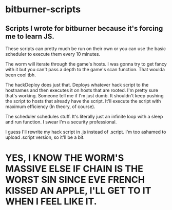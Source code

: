 # bitburner-scripts
## Scripts I wrote for bitburner because it's forcing me to learn JS.

These scripts can pretty much be run on their own or you can use the basic scheduler to execute them every 10 minutes. 

The worm will iterate through the game's hosts. I was gonna try to get fancy with it but you can't pass a depth to the game's scan function. That woulda been cool tbh.

The hackDeploy does just that. Deploys whatever hack script to the hostnames and then executes it on hosts that are rooted. I'm pretty sure that's working. Someone tell me if I'm just dumb. It shouldn't keep pushing the script to hosts that already have the script. It'll execute the script with maximum efficiency (In theory, of course).

The scheduler schedules stuff. It's literally just an infinite loop with a sleep and run function. I swear I'm a security professional. 

I guess I'll rewrite my hack script in .js instead of .script. I'm too ashamed to upload .script version, so it'll be a bit.

# YES, I KNOW THE WORM'S MASSIVE ELSE IF CHAIN IS THE WORST SIN SINCE EVE FRENCH KISSED AN APPLE, I'LL GET TO IT WHEN I FEEL LIKE IT.